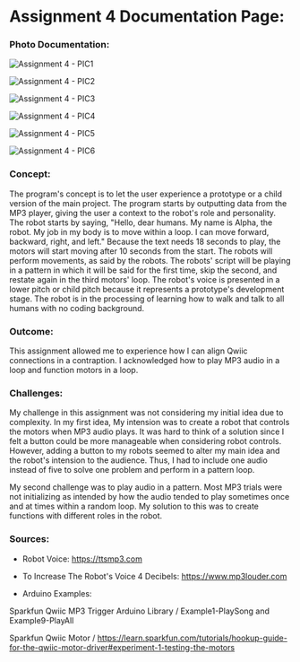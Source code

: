 # Assignment 4 Documentation Page:

### Photo Documentation:

![Assignment 4 - PIC1](https://user-images.githubusercontent.com/60816393/95026496-bbca5480-06a2-11eb-8537-6ad1317a4a28.jpeg)

![Assignment 4 - PIC2](https://user-images.githubusercontent.com/60816393/95026494-bb31be00-06a2-11eb-9ac2-4712a358b0e9.jpeg)

![Assignment 4 - PIC3](https://user-images.githubusercontent.com/60816393/95026493-ba992780-06a2-11eb-9080-b97f163c5245.jpeg)

![Assignment 4 - PIC4](https://user-images.githubusercontent.com/60816393/95026491-ba009100-06a2-11eb-99c2-186bacd3949c.jpeg)

![Assignment 4 - PIC5](https://user-images.githubusercontent.com/60816393/95026489-b8cf6400-06a2-11eb-87a2-7f4210268ede.jpeg)

![Assignment 4 - PIC6](https://user-images.githubusercontent.com/60816393/95026485-b705a080-06a2-11eb-814e-7d115150b3c2.jpeg)


### Concept:
The program's concept is to let the user experience a prototype or a child version of the main project. The program starts by outputting data from the MP3 player, giving the user a context to the robot's role and personality. The robot starts by saying, "Hello, dear humans. My name is Alpha, the robot. My job in my body is to move within a loop. I can move forward, backward, right, and left." Because the text needs 18 seconds to play, the motors will start moving after 10 seconds from the start. The robots will perform movements, as said by the robots. The robots' script will be playing in a pattern in which it will be said for the first time, skip the second, and restate again in the third motors' loop. The robot's voice is presented in a lower pitch or child pitch because it represents a prototype's development stage. The robot is in the processing of learning how to walk and talk to all humans with no coding background.

### Outcome:
This assignment allowed me to experience how I can align Qwiic connections in a contraption. I acknowledged how to play MP3 audio in a loop and function motors in a loop.

### Challenges:

My challenge in this assignment was not considering my initial idea due to complexity. In my first idea, My intension was to create a robot that controls the motors when MP3 audio plays. It was hard to think of a solution since I felt a button could be more manageable when considering robot controls. However, adding a button to my robots seemed to alter my main idea and the robot's intension to the audience. Thus, I had to include one audio instead of five to solve one problem and perform in a pattern loop.

My second challenge was to play audio in a pattern. Most MP3 trials were not initializing as intended by how the audio tended to play sometimes once and at times within a random loop. My solution to this was to create functions with different roles in the robot.

### Sources:

- Robot Voice:
https://ttsmp3.com

- To Increase The Robot's Voice 4 Decibels:
https://www.mp3louder.com

- Arduino Examples: 

Sparkfun Qwiic MP3 Trigger Arduino Library / Example1-PlaySong and Example9-PlayAll

Sparkfun Qwiic Motor / https://learn.sparkfun.com/tutorials/hookup-guide-for-the-qwiic-motor-driver#experiment-1-testing-the-motors

